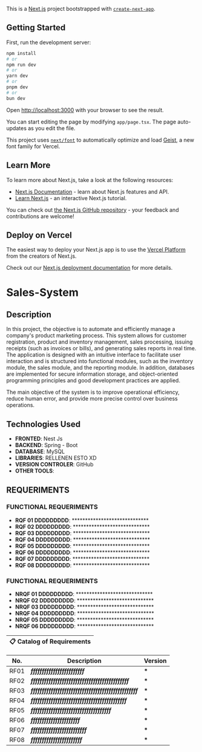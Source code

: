 This is a [Next.js](https://nextjs.org) project bootstrapped with [`create-next-app`](https://nextjs.org/docs/app/api-reference/cli/create-next-app).

## Getting Started

First, run the development server:

```bash
npm install
# or
npm run dev
# or
yarn dev
# or
pnpm dev
# or
bun dev

```

Open [http://localhost:3000](http://localhost:3000) with your browser to see the result.

You can start editing the page by modifying `app/page.tsx`. The page auto-updates as you edit the file.

This project uses [`next/font`](https://nextjs.org/docs/app/building-your-application/optimizing/fonts) to automatically optimize and load [Geist](https://vercel.com/font), a new font family for Vercel.

## Learn More

To learn more about Next.js, take a look at the following resources:

- [Next.js Documentation](https://nextjs.org/docs) - learn about Next.js features and API.
- [Learn Next.js](https://nextjs.org/learn) - an interactive Next.js tutorial.

You can check out [the Next.js GitHub repository](https://github.com/vercel/next.js) - your feedback and contributions are welcome!

## Deploy on Vercel

The easiest way to deploy your Next.js app is to use the [Vercel Platform](https://vercel.com/new?utm_medium=default-template&filter=next.js&utm_source=create-next-app&utm_campaign=create-next-app-readme) from the creators of Next.js.

Check out our [Next.js deployment documentation](https://nextjs.org/docs/app/building-your-application/deploying) for more details.
# Sales-System
## Description 
In this project, the objective is to automate and efficiently manage a company's product marketing process. This system allows for customer registration, product and inventory management, sales processing, issuing receipts (such as invoices or bills), and generating sales reports in real time. The application is designed with an intuitive interface to facilitate user interaction and is structured into functional modules, such as the inventory module, the sales module, and the reporting module. In addition, databases are implemented for secure information storage, and object-oriented programming principles and good development practices are applied.

The main objective of the system is to improve operational efficiency, reduce human error, and provide more precise control over business operations.

## Technologies Used
* **FRONTED**: Nest Js
* **BACKEND**: Spring - Boot
* **DATABASE**: MySQL
* **LIBRARIES**: RELLENEN ESTO XD
* **VERSION CONTROLER**: GitHub
* **OTHER TOOLS**:

## REQUERIMENTS
### FUNCTIONAL REQUERIMENTS
* **RQF 01 DDDDDDDDD**: *****************************
* **RQF 02 DDDDDDDDD**: *****************************
* **RQF 03 DDDDDDDDD**: *****************************
* **RQF 04 DDDDDDDDD**: *****************************
* **RQF 05 DDDDDDDDD**: *****************************
* **RQF 06 DDDDDDDDD**: *****************************
* **RQF 07 DDDDDDDDD**: *****************************
* **RQF 08 DDDDDDDDD**: *****************************
  
### FUNCTIONAL REQUERIMENTS
* **NRQF 01 DDDDDDDDD**: *****************************
* **NRQF 02 DDDDDDDDD**: *****************************
* **NRQF 03 DDDDDDDDD**: *****************************
* **NRQF 04 DDDDDDDDD**: *****************************
* **NRQF 05 DDDDDDDDD**: *****************************
* **NRQF 06 DDDDDDDDD**: *****************************


|                             📋 Catalog of Requirements                              |
|--------------------------------------------------------------------------------------|

| No.  | Description                                           | Version |
|------|-------------------------------------------------------|---------|
| RF01 | ***ffffffffffffffffffffffff***                        | **\***  |
| RF02 | ***ffffffffffffffffffffffffffffffffffffffffffff***    | **\***  |
| RF03 | ***ffffffffffffffffffffffffffffffffffffffffffffffff***| **\***  |
| RF04 | ***fffffffffffffffffffffffffffffffffffffffffff***     | **\***  |
| RF05 | ***ffffffffffffffffffffffffffffffffffff***            | **\***  |
| RF06 | ***ffffffffffffffffffffff***                          | **\***  |
| RF07 | ***fffffffffffffffffffffffff***                       | **\***  |
| RF08 | ***fffffffffffffffffffffff***                         | **\***  |

